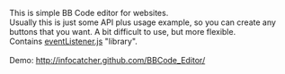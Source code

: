 This is simple BB Code editor for websites.
<br>Usually this is just some API plus usage example, so you can create any buttons that you want. A bit difficult to use, but more flexible.
<br>Contains <a href="/Infocatcher/WebScripts/blob/master/Lib/eventListener.js">eventListener.js</a> "library".
<br>
<br>Demo: <a href="http://infocatcher.github.com/BBCode_Editor/">http://infocatcher.github.com/BBCode_Editor/</a>